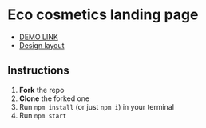 # Eco cosmetics landing page
- [DEMO LINK](https://Anna-Tkachenko.github.io/Eco_cosmetics/)
- [Design layout](https://www.figma.com/file/Fz588JKGuPS2Bk21De4KE5/brand_of_eco-cosmetics-(Edit)?node-id=1%3A2)

## Instructions
1. **Fork** the repo
2. **Clone** the forked one
3. Run `npm install` (or just `npm i`) in your terminal
4. Run `npm start`